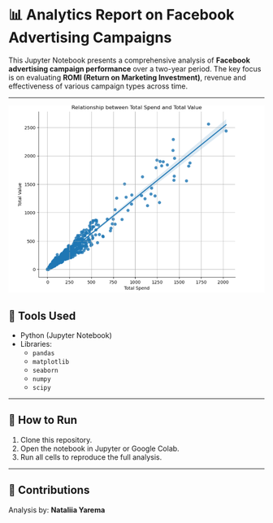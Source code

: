 # 📊 Analytics Report on Facebook Advertising Campaigns

This Jupyter Notebook presents a comprehensive analysis of **Facebook advertising campaign performance** over a two-year period. The key focus is on evaluating **ROMI (Return on Marketing Investment)**, revenue and effectiveness of various campaign types across time.

---

![Fb-Ad](Facebook-Ad-Camp.png)

## 🧰 Tools Used

- Python (Jupyter Notebook)
- Libraries:
  - `pandas`
  - `matplotlib`
  - `seaborn`
  - `numpy`
  - `scipy`

---

## 📌 How to Run

1. Clone this repository.
2. Open the notebook in Jupyter or Google Colab.
3. Run all cells to reproduce the full analysis.

---

## 🙌 Contributions

Analysis by: **Nataliia Yarema**  
